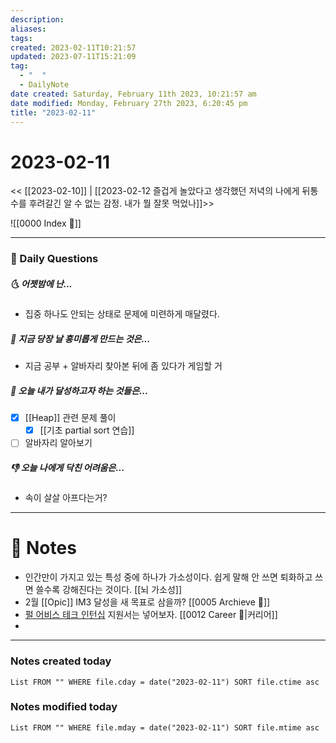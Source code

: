 ```yaml
---
description:
aliases: 
tags: 
created: 2023-02-11T10:21:57
updated: 2023-07-11T15:21:09
tag:
  - "  "
  - DailyNote
date created: Saturday, February 11th 2023, 10:21:57 am
date modified: Monday, February 27th 2023, 6:20:45 pm
title: "2023-02-11"
---
```


# 2023-02-11

<< [[2023-02-10]] | [[2023-02-12 즐겁게 놀았다고 생각했던 저녁의 나에게 뒤통수를 후려갈긴 알 수 없는 감정. 내가 뭘 잘못 먹었나]]>>

![[0000 Index 🔗]]

---
### 📅 Daily Questions

##### 🌜 어젯밤에 난...

- 집중 하나도 안되는 상태로 문제에 미련하게 매달렸다.

##### 🙌 지금 당장 날 흥미롭게 만드는 것은...

- 지금 공부 + 알바자리 찾아본 뒤에 좀 있다가 게임할 거

##### 🚀 오늘 내가 달성하고자 하는 것들은...

- [x] [[Heap]] 관련 문제 풀이
	- [x] [[기초 partial sort 연습]]
- [ ] 알바자리 알아보기

##### 👎 오늘 나에게 닥친 어려움은...

- 속이 살살 아프다는거?

---

# 📝 Notes

- 인간만이 가지고 있는 특성 중에 하나가 가소성이다. 쉽게 말해 안 쓰면 퇴화하고 쓰면 쓸수록 강해진다는 것이다. [[뇌 가소성]]
- 2월 [[Opic]] IM3 달성을 새 목표로 삼을까? [[0005 Archieve 💾]]
- [펄 어비스 테크 인턴십](https://www.pearlabyss.com/ko-KR/Company/Careers/detail?_jobOpeningNo=309)  지원서는 넣어보자. [[0012 Career 💼|커리어]]
- 

---

### Notes created today

```dataview
List FROM "" WHERE file.cday = date("2023-02-11") SORT file.ctime asc
```

### Notes modified today

```dataview
List FROM "" WHERE file.mday = date("2023-02-11") SORT file.mtime asc
```

